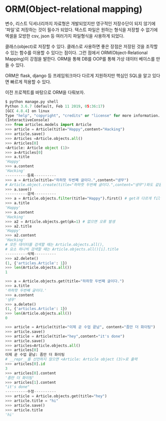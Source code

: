 # ORM(Object-relational mapping)

변수, 리스트 딕셔너리까지 자료형은 개발되었지만 영구적인 저장수단이 되지 않기에 '파일'로 저장하는 것이 필수가 되었다. 텍스트 파일은 원하는 형식을 저장할 수 없기에 엑셀을 모방한 csv, json 등 여러가지 파일형식을 사용하게 되었다.

클래스(object)로 저장할 수 있다. 클래스로 사용하면 좋은 장점은 저장된 것을 조작할 수 있는 함수를 이용할 수 있다는 점이다. 그런 점에서 ORM(Object-Relational Mapping)이 강점을 발한다. ORM을 통해 DB를 OOP를 통해 가상 데이터 베이스를 만들 수 있다.

ORM은 flask, django 등 프레임워크마다 다르게 지원하지만 핵심인 SQL을 알고 있다면 빠르게 적용할 수 있다.

이전 프로젝트를 바탕으로 ORM을 다뤄보자.

```python
$ python manage.py shell
Python 3.6.7 (default, Feb 11 2019, 05:36:17) 
[GCC 4.8.4] on linux
Type "help", "copyright", "credits" or "license" for more information.
(InteractiveConsole)
>>> from articles.models import Article
>>> article = Article(title="Happy",content="Hacking")
>>> article.save()
>>> Articles =Article.objects.all()
>>> Articles[0]
<Article: Article object (1)>
>>> a=Articles[0]
>>> a.title
'Happy'
>>> a.content
'Hacking'
----------등록----------
>>> a = Article(title="하하핫 두번째 글이다.",content="냉무")
# Article.object.create(title="하하핫 두번째 글이다.",content="냉무")와도 같음
>>> a.save()
----------검색----------
>>> a = Article.objects.filter(title="Happy").first() # get과 다르게 filter는 없으면 None 반환
>>> a.title
'Happy'
>>> a.content
'Hacking'
>>> a2 = Article.objects.get(pk=1) # 없으면 오류 발생
>>> a2.title
'Happy'
>>> a2.content
'Hacking'
# 모든 데이터를 검색할 때는 Article.objects.all(), 
# 요소 하나씩 검색할 때는 Article.objects.all()[i].title
----------삭제----------
>>> a2.delete()
(1, {'articles.Article': 1})
>>> len(Article.objects.all())
1

>>> a = Article.objects.get(title="하하핫 두번째 글이다.")
>>> a.title
'하하핫 두번째 글이다.'
>>> a.content
'냉무'
>>> a.delete()
(1, {'articles.Article': 1})
>>> len(Article.objects.all())
0

>>> article = Article(title="이제 곧 수업 끝남", content="좀만 더 화이팅")
>>> article.save()
>>> article = Article(title="hey",content="it's done")
>>> article.save()
>>> articles=Article.objects.all()
>>> articles[0]
이제 곧 수업 끝남: 좀만 더 화이팅
# __repr__를 선언하지 않으면 <Article: Article object (3)>로 출력
>>> articles[0].id
3
>>> articles[0].content
'좀만 더 화이팅'
>>> articles[1].content
"it's done"
----------수정----------
>>> article = Article.objects.get(title="hey")
>>> article.title = "hi"
>>> article.save()
>>> article.title
'hi'
```

